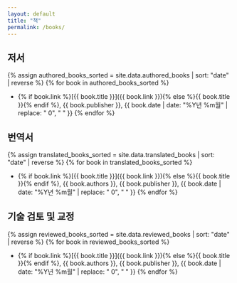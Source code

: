 ```yaml
---
layout: default
title: "책"
permalink: /books/
---
```


## 저서

{% assign authored_books_sorted = site.data.authored_books | sort: "date" | reverse %}
{% for book in authored_books_sorted %}
  - {% if book.link %}[{{ book.title }}]({{ book.link }}){% else %}{{ book.title }}{% endif %}, {{ book.publisher }}, {{ book.date | date: "%Y년 %m월" | replace: " 0", " " }}
{% endfor %}

## 번역서

{% assign translated_books_sorted = site.data.translated_books | sort: "date" | reverse %}
{% for book in translated_books_sorted %}
  - {% if book.link %}[{{ book.title }}]({{ book.link }}){% else %}{{ book.title }}{% endif %}, {{ book.authors }}, {{ book.publisher }}, {{ book.date | date: "%Y년 %m월" | replace: " 0", " " }}
{% endfor %}

## 기술 검토 및 교정

{% assign reviewed_books_sorted = site.data.reviewed_books | sort: "date" | reverse %}
{% for book in reviewed_books_sorted %}
  - {% if book.link %}[{{ book.title }}]({{ book.link }}){% else %}{{ book.title }}{% endif %}, {{ book.authors }}, {{ book.publisher }}, {{ book.date | date: "%Y년 %m월" | replace: " 0", " " }}
{% endfor %}
